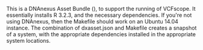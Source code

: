 This is a DNAnexus Asset Bundle (), to support the running of VCFscope. It essentially installs R 3.2.3, and the necessary dependencies.
If you're not using DNAnexus, then the Makefile should work on an Ubuntu 14.04 instance. The combination of dxasset.json and Makefile
creates a snapshot of a system, with the appropriate dependencies installed in the appropriate system locations.
